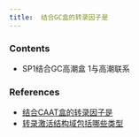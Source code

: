 ```yaml
---
title:  结合GC盒的转录因子是
--- 
```


### Contents
- SP1结合GC高潮盒 1与高潮联系

### References
- [结合CAAT盒的转录因子是](/结合CAAT盒的转录因子是)
- [转录激活结构域包括哪些类型](/转录激活结构域包括哪些类型)
